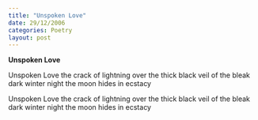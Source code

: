 ```yaml
---
title: "Unspoken Love"
date: 29/12/2006
categories: Poetry
layout: post
---
```


**Unspoken Love**

Unspoken Love
          the crack of lightning
          over the thick black veil
          of the bleak dark winter night
                     the moon hides in
                                 ecstacy

Unspoken Love
          the crack of lightning
          over the thick black veil
          of the bleak dark winter night
                     the moon hides in
                                 ecstacy
